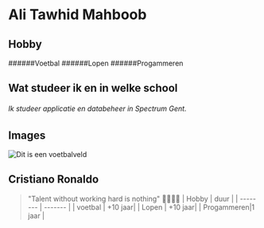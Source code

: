 # Ali Tawhid Mahboob
## Hobby
######Voetbal
######Lopen
######Progammeren
## Wat studeer ik en in welke school
###### Ik studeer applicatie en databeheer in Spectrum Gent.
## Images
![Dit is een voetbalveld](https://www.pexels.com/nl-nl/foto/groen-en-blauw-voetbalveld-3845970/)
## Cristiano Ronaldo
>"Talent without working hard is nothing" :goat::goat::goat::goat:
| Hobby    |  duur   |
| -------- | ------- |
| voetbal  | +10 jaar|
| Lopen    | +10 jaar|
| Progammeren|1 jaar |

